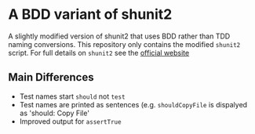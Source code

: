 # A BDD variant of shunit2

A slightly modified version of shunit2 that uses BDD rather than TDD naming conversions. This repository only contains the modified `shunit2` script. For full details on `shunit2` see the [official website][shunit2]

## Main Differences

* Test names start `should` not `test`
* Test names are printed as sentences (e.g. `shouldCopyFile` is dispalyed as 'should: Copy File'
* Improved output for `assertTrue`

[shunit2]: https://code.google.com/p/shunit2/

